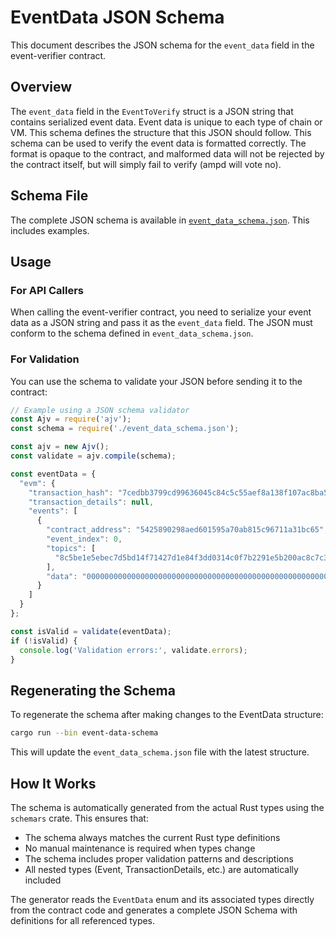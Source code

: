# EventData JSON Schema

This document describes the JSON schema for the `event_data` field in the event-verifier contract.

## Overview

The `event_data` field in the `EventToVerify` struct is a JSON string that contains serialized event data. Event data is unique to each type of chain or VM. This schema defines the structure that this JSON should follow. This schema can be used to verify the event data is formatted correctly. The format is opaque to the contract, and malformed data will not be rejected by the contract itself, but will simply fail to verify (ampd will vote no).

## Schema File

The complete JSON schema is available in [`event_data_schema.json`](./event_data_schema.json). This includes examples.

## Usage

### For API Callers

When calling the event-verifier contract, you need to serialize your event data as a JSON string and pass it as the `event_data` field. The JSON must conform to the schema defined in `event_data_schema.json`.

### For Validation

You can use the schema to validate your JSON before sending it to the contract:

```javascript
// Example using a JSON schema validator
const Ajv = require('ajv');
const schema = require('./event_data_schema.json');

const ajv = new Ajv();
const validate = ajv.compile(schema);

const eventData = {
  "evm": {
    "transaction_hash": "7cedbb3799cd99636045c84c5c55aef8a138f107ac8ba53a08cad1070ba4385b",
    "transaction_details": null,
    "events": [
      {
        "contract_address": "5425890298aed601595a70ab815c96711a31bc65",
        "event_index": 0,
        "topics": [
          "8c5be1e5ebec7d5bd14f71427d1e84f3dd0314c0f7b2291e5b200ac8c7c3b925"
        ],
        "data": "000000000000000000000000000000000000000000000000000000aa910f88c4"
      }
    ]
  }
};

const isValid = validate(eventData);
if (!isValid) {
  console.log('Validation errors:', validate.errors);
}
```

## Regenerating the Schema

To regenerate the schema after making changes to the EventData structure:

```bash
cargo run --bin event-data-schema
```

This will update the `event_data_schema.json` file with the latest structure.

## How It Works

The schema is automatically generated from the actual Rust types using the `schemars` crate. This ensures that:

- The schema always matches the current Rust type definitions
- No manual maintenance is required when types change
- The schema includes proper validation patterns and descriptions
- All nested types (Event, TransactionDetails, etc.) are automatically included

The generator reads the `EventData` enum and its associated types directly from the contract code and generates a complete JSON Schema with definitions for all referenced types.
